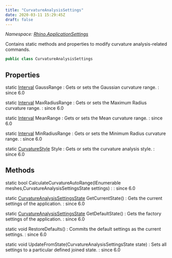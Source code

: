 ```yaml
---
title: "CurvatureAnalysisSettings"
date: 2020-03-11 15:29:45Z
draft: false
---
```


*Namespace: [Rhino.ApplicationSettings](../)*

Contains static methods and properties to modify curvature analysis-related commands.
```cs
public class CurvatureAnalysisSettings
```
## Properties

static [Interval](/rhinocommon/rhino/geometry/interval/) GaussRange
: Gets or sets the Gaussian curvature range.
: since 6.0

static [Interval](/rhinocommon/rhino/geometry/interval/) MaxRadiusRange
: Gets or sets the Maximum Radius curvature range.
: since 6.0

static [Interval](/rhinocommon/rhino/geometry/interval/) MeanRange
: Gets or sets the Mean curvature range.
: since 6.0

static [Interval](/rhinocommon/rhino/geometry/interval/) MinRadiusRange
: Gets or sets the Minimum Radius curvature range.
: since 6.0

static [CurvatureStyle](/rhinocommon/rhino/applicationsettings/curvatureanalysissettings/curvaturestyle/) Style
: Gets or sets the curvature analysis style.
: since 6.0
## Methods

static bool CalculateCurvatureAutoRange(IEnumerable<Mesh> meshes,CurvatureAnalysisSettingsState settings)
: 
: since 6.0

static [CurvatureAnalysisSettingsState](/rhinocommon/rhino/applicationsettings/curvatureanalysissettingsstate/) GetCurrentState()
: Gets the current settings of the application.
: since 6.0

static [CurvatureAnalysisSettingsState](/rhinocommon/rhino/applicationsettings/curvatureanalysissettingsstate/) GetDefaultState()
: Gets the factory settings of the application.
: since 6.0

static void RestoreDefaults()
: Commits the default settings as the current settings.
: since 6.0

static void UpdateFromState(CurvatureAnalysisSettingsState state)
: Sets all settings to a particular defined joined state.
: since 6.0
